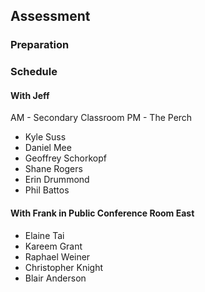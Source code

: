 ## Assessment

### Preparation

### Schedule

#### With Jeff

AM - Secondary Classroom
PM - The Perch

* Kyle Suss
* Daniel Mee
* Geoffrey Schorkopf
* Shane Rogers
* Erin Drummond
* Phil Battos

#### With Frank in Public Conference Room East

* Elaine Tai
* Kareem Grant
* Raphael Weiner
* Christopher Knight
* Blair Anderson
